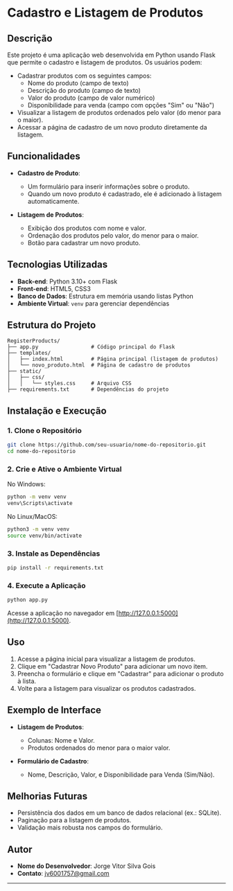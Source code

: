 # Cadastro e Listagem de Produtos

## Descrição

Este projeto é uma aplicação web desenvolvida em Python usando Flask que permite o cadastro e listagem de produtos. Os usuários podem:

- Cadastrar produtos com os seguintes campos:
  - Nome do produto (campo de texto)
  - Descrição do produto (campo de texto)
  - Valor do produto (campo de valor numérico)
  - Disponibilidade para venda (campo com opções "Sim" ou "Não")
- Visualizar a listagem de produtos ordenados pelo valor (do menor para o maior).
- Acessar a página de cadastro de um novo produto diretamente da listagem.

## Funcionalidades

- **Cadastro de Produto**:

  - Um formulário para inserir informações sobre o produto.
  - Quando um novo produto é cadastrado, ele é adicionado à listagem automaticamente.

- **Listagem de Produtos**:

  - Exibição dos produtos com nome e valor.
  - Ordenação dos produtos pelo valor, do menor para o maior.
  - Botão para cadastrar um novo produto.

## Tecnologias Utilizadas

- **Back-end**: Python 3.10+ com Flask
- **Front-end**: HTML5, CSS3
- **Banco de Dados**: Estrutura em memória usando listas Python
- **Ambiente Virtual**: `venv` para gerenciar dependências

## Estrutura do Projeto

```
RegisterProducts/
├── app.py                 # Código principal do Flask
├── templates/
│   ├── index.html         # Página principal (listagem de produtos)
│   └── novo_produto.html  # Página de cadastro de produtos
├── static/
│   ├── css/
│   │   └── styles.css     # Arquivo CSS
├── requirements.txt       # Dependências do projeto
```

## Instalação e Execução

### 1. Clone o Repositório

```bash
git clone https://github.com/seu-usuario/nome-do-repositorio.git
cd nome-do-repositorio
```

### 2. Crie e Ative o Ambiente Virtual

No Windows:

```bash
python -m venv venv
venv\Scripts\activate
```

No Linux/MacOS:

```bash
python3 -m venv venv
source venv/bin/activate
```

### 3. Instale as Dependências

```bash
pip install -r requirements.txt
```

### 4. Execute a Aplicação

```bash
python app.py
```

Acesse a aplicação no navegador em [http://127.0.0.1:5000](http://127.0.0.1:5000).

## Uso

1. Acesse a página inicial para visualizar a listagem de produtos.
2. Clique em "Cadastrar Novo Produto" para adicionar um novo item.
3. Preencha o formulário e clique em "Cadastrar" para adicionar o produto à lista.
4. Volte para a listagem para visualizar os produtos cadastrados.

## Exemplo de Interface

- **Listagem de Produtos**:

  - Colunas: Nome e Valor.
  - Produtos ordenados do menor para o maior valor.

- **Formulário de Cadastro**:

  - Nome, Descrição, Valor, e Disponibilidade para Venda (Sim/Não).

## Melhorias Futuras

- Persistência dos dados em um banco de dados relacional (ex.: SQLite).
- Paginação para a listagem de produtos.
- Validação mais robusta nos campos do formulário.

## Autor

- **Nome do Desenvolvedor**: Jorge Vitor Silva Gois
- **Contato**: jv6001757@gmail.com

---
